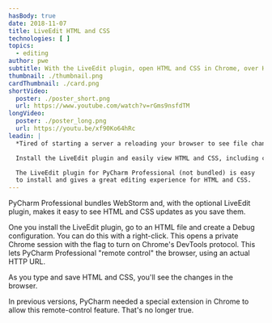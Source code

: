 ```yaml
---
hasBody: true
date: 2018-11-07
title: LiveEdit HTML and CSS
technologies: [ ]
topics:
  - editing
author: pwe
subtitle: With the LiveEdit plugin, open HTML and CSS in Chrome, over HTTP, and see updates as you save.
thumbnail: ./thumbnail.png
cardThumbnail: ./card.png
shortVideo:
  poster: ./poster_short.png
  url: https://www.youtube.com/watch?v=rGms9nsfdTM
longVideo:
  poster: ./poster_long.png
  url: https://youtu.be/xf90Ko64hRc
leadin: |
  *Tired of starting a server a reloading your browser to see file changes?*

  Install the LiveEdit plugin and easily view HTML and CSS, including changes.

  The LiveEdit plugin for PyCharm Professional (not bundled) is easy
  to install and gives a great editing experience for HTML and CSS.
---
```


PyCharm Professional bundles WebStorm and, with the optional LiveEdit plugin, makes it easy to see HTML and CSS updates as you save them.

One you install the LiveEdit plugin, go to an HTML file and create a Debug configuration. You can do this with a right-click. This opens a private Chrome session with the flag to turn on Chrome's DevTools protocol. This lets PyCharm Professional "remote control" the browser, using an actual HTTP URL.

As you type and save HTML and CSS, you'll see the changes in the browser.

In previous versions, PyCharm needed a special extension in Chrome to allow this remote-control feature. That's no longer true.
